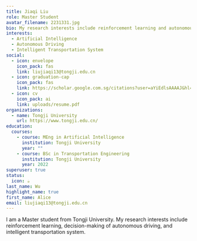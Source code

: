 ```yaml
---
title: Jiaqi Liu
role: Master Student
avatar_filename: 2231331.jpg
bio: My research interests include reinforcement learning and autonomous driving.
interests:
  - Artificial Intelligence
  - Autonomous Driving
  - Intelligent Transportation System
social:
  - icon: envelope
    icon_pack: fas
    link: liujiaqi13@tongji.edu.cn
  - icon: graduation-cap
    icon_pack: fas
    link: https://scholar.google.com.sg/citations?user=aYiEdlsAAAAJ&hl=en
  - icon: cv
    icon_pack: ai
    link: uploads/resume.pdf
organizations:
  - name: Tongji University
    url: https://www.tongji.edu.cn/
education:
  courses:
    - course: MEng in Artificial Intelligence
      institution: Tongji University
      year: ""
    - course: BSc in Transportation Engineering
      institution: Tongji University
      year: 2022
superuser: true
status:
  icon: ☕️
last_name: Wu
highlight_name: true
first_name: Alice
email: liujiaqi13@tongji.edu.cn
---
```

I am a Master student from Tongji University. My research interests include reinforcement learning, decision-making of autonomous driving, and intelligent transportation system.